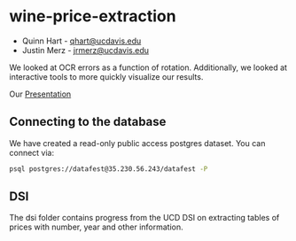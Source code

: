 # wine-price-extraction

- Quinn Hart - qhart@ucdavis.edu
- Justin Merz - jrmerz@ucdavis.edu

We looked at OCR errors as a function of rotation.  Additionally, we looked at interactive tools to more quickly visualize
our results.

Our
[Presentation](https://docs.google.com/presentation/d/1dJHURElzIaaDi3q7D_fNOhO53t8AZ7_ZIW0Moy7WBik/edit?usp=sharing)


## Connecting to the database

We have created a read-only public access postgres dataset.  You can connect via:

```bash
psql postgres://datafest@35.230.56.243/datafest -P
```

## DSI

The dsi folder contains progress from the UCD DSI on extracting tables of prices with number, year and other information.
